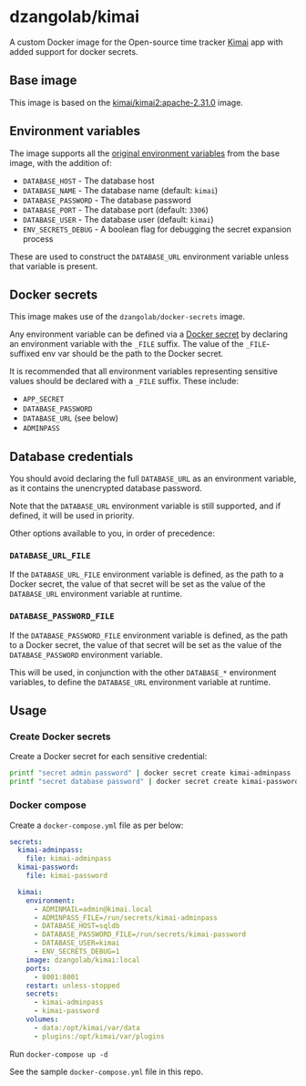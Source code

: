 # dzangolab/kimai

A custom Docker image for the Open-source time tracker [Kimai](https://www.kimai.org/) app with added support for docker secrets.

## Base image

This image is based on the [kimai/kimai2:apache-2.31.0](https://hub.docker.com/layers/kimai/kimai2/apache-2.31.0/images/sha256-5602f80946c9adf19d04b76b54b71befb6b8d0c535d05239faa54803689e92bd) image.

## Environment variables

The image supports all the [original environment variables](https://www.kimai.org/documentation/docker.html#environment-variables) from the base image, with the addition of:

* `DATABASE_HOST` - The database host
* `DATABASE_NAME` - The database name (default: `kimai`)
* `DATABASE_PASSWORD` - The database password
* `DATABASE_PORT` - The database port (default: `3306`)
* `DATABASE_USER` - The database user (default: `kimai`)
* `ENV_SECRETS_DEBUG` - A boolean flag for debugging the secret expansion process

These are used to construct the `DATABASE_URL` environment variable unless that variable is present.

## Docker secrets

This image makes use of the `dzangolab/docker-secrets` image.

Any environment variable can be defined via a [Docker secret](https://docs.docker.com/engine/swarm/secrets/) by declaring an environment variable with the `_FILE` suffix. The value of the `_FILE`-suffixed env var should be the path to the Docker secret.

It is recommended that all environment variables representing sensitive values should be declared with a `_FILE` suffix. These include:

* `APP_SECRET`
* `DATABASE_PASSWORD`
* `DATABASE_URL` (see below)
* `ADMINPASS`

## Database credentials

You should avoid declaring the full `DATABASE_URL` as an environment variable, as it contains the unencrypted database password.

Note that the `DATABASE_URL` environment variable is still supported, and if defined, it will be used in priority.

Other options available to you, in order of precedence:

### `DATABASE_URL_FILE`

If the `DATABASE_URL_FILE` environment variable is defined, as the path to a Docker secret, the value of that secret will be set as the value of the `DATABASE_URL` environment variable at runtime.

### `DATABASE_PASSWORD_FILE` 

If the `DATABASE_PASSWORD_FILE` environment variable is defined, as the path to a Docker secret, the value of that secret will be set as the value of the `DATABASE_PASSWORD` environment variable. 

This will be used, in conjunction with the other `DATABASE_*` environment variables, to define the `DATABASE_URL` environment variable at runtime.

## Usage

### Create Docker secrets

Create a Docker secret for each sensitive credential:

```bash
printf "secret admin password" | docker secret create kimai-adminpass -
printf "secret database password" | docker secret create kimai-password -
```

### Docker compose 

Create a `docker-compose.yml` file as per below:

```yaml
secrets:
  kimai-adminpass:
    file: kimai-adminpass
  kimai-password:
    file: kimai-password

  kimai:
    environment:
      - ADMINMAIL=admin@kimai.local
      - ADMINPASS_FILE=/run/secrets/kimai-adminpass
      - DATABASE_HOST=sqldb
      - DATABASE_PASSWORD_FILE=/run/secrets/kimai-password
      - DATABASE_USER=kimai
      - ENV_SECRETS_DEBUG=1
    image: dzangolab/kimai:local
    ports:
      - 8001:8001
    restart: unless-stopped
    secrets:
      - kimai-adminpass
      - kimai-password
    volumes:
      - data:/opt/kimai/var/data
      - plugins:/opt/kimai/var/plugins
```

Run `docker-compose up -d`

See the sample `docker-compose.yml` file in this repo.
